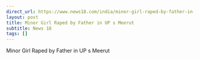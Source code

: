 ```yaml
---
direct_url: https://www.news18.com/india/minor-girl-raped-by-father-in-ups-meerut-8759162.html
layout: post
title: Minor Girl Raped by Father in UP s Meerut
subtitle: News 18
tags: []
---
```


Minor Girl Raped by Father in UP s Meerut
